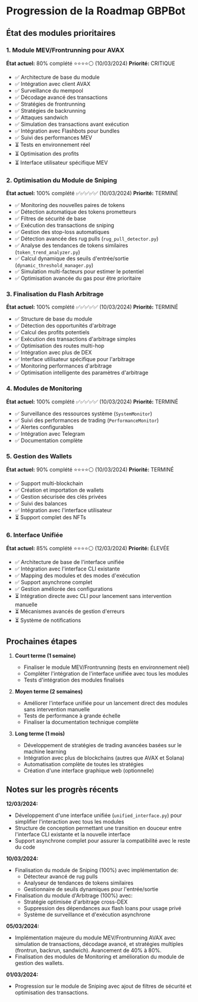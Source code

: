 # Progression de la Roadmap GBPBot

## État des modules prioritaires

### 1. Module MEV/Frontrunning pour AVAX
**État actuel:** 80% complété ⭐⭐⭐⭐⚪ (10/03/2024)
**Priorité:** CRITIQUE

- ✅ Architecture de base du module
- ✅ Intégration avec client AVAX
- ✅ Surveillance du mempool
- ✅ Décodage avancé des transactions
- ✅ Stratégies de frontrunning
- ✅ Stratégies de backrunning
- ✅ Attaques sandwich
- ✅ Simulation des transactions avant exécution
- ✅ Intégration avec Flashbots pour bundles
- ✅ Suivi des performances MEV
- ⏳ Tests en environnement réel
- ⏳ Optimisation des profits
- ⏳ Interface utilisateur spécifique MEV

### 2. Optimisation du Module de Sniping
**État actuel:** 100% complété ✅✅✅✅✅ (10/03/2024)
**Priorité:** TERMINÉ

- ✅ Monitoring des nouvelles paires de tokens
- ✅ Détection automatique des tokens prometteurs
- ✅ Filtres de sécurité de base
- ✅ Exécution des transactions de sniping
- ✅ Gestion des stop-loss automatiques
- ✅ Détection avancée des rug pulls (`rug_pull_detector.py`)
- ✅ Analyse des tendances de tokens similaires (`token_trend_analyzer.py`)
- ✅ Calcul dynamique des seuils d'entrée/sortie (`dynamic_threshold_manager.py`)
- ✅ Simulation multi-facteurs pour estimer le potentiel
- ✅ Optimisation avancée du gas pour être prioritaire

### 3. Finalisation du Flash Arbitrage
**État actuel:** 100% complété ✅✅✅✅✅ (10/03/2024)
**Priorité:** TERMINÉ

- ✅ Structure de base du module
- ✅ Détection des opportunités d'arbitrage
- ✅ Calcul des profits potentiels
- ✅ Exécution des transactions d'arbitrage simples
- ✅ Optimisation des routes multi-hop
- ✅ Intégration avec plus de DEX
- ✅ Interface utilisateur spécifique pour l'arbitrage
- ✅ Monitoring performances d'arbitrage
- ✅ Optimisation intelligente des paramètres d'arbitrage

### 4. Modules de Monitoring
**État actuel:** 100% complété ✅✅✅✅✅ (10/03/2024)
**Priorité:** TERMINÉ

- ✅ Surveillance des ressources système (`SystemMonitor`)
- ✅ Suivi des performances de trading (`PerformanceMonitor`)
- ✅ Alertes configurables
- ✅ Intégration avec Telegram
- ✅ Documentation complète

### 5. Gestion des Wallets
**État actuel:** 90% complété ⭐⭐⭐⭐⚪ (10/03/2024)
**Priorité:** TERMINÉ

- ✅ Support multi-blockchain
- ✅ Création et importation de wallets
- ✅ Gestion sécurisée des clés privées
- ✅ Suivi des balances
- ✅ Intégration avec l'interface utilisateur
- ⏳ Support complet des NFTs

### 6. Interface Unifiée
**État actuel:** 85% complété ⭐⭐⭐⭐⚪ (12/03/2024)
**Priorité:** ÉLEVÉE

- ✅ Architecture de base de l'interface unifiée
- ✅ Intégration avec l'interface CLI existante
- ✅ Mapping des modules et des modes d'exécution
- ✅ Support asynchrone complet
- ✅ Gestion améliorée des configurations
- ⏳ Intégration directe avec CLI pour lancement sans intervention manuelle
- ⏳ Mécanismes avancés de gestion d'erreurs
- ⏳ Système de notifications

## Prochaines étapes

1. **Court terme (1 semaine)**
   - Finaliser le module MEV/Frontrunning (tests en environnement réel)
   - Compléter l'intégration de l'interface unifiée avec tous les modules
   - Tests d'intégration des modules finalisés

2. **Moyen terme (2 semaines)**
   - Améliorer l'interface unifiée pour un lancement direct des modules sans intervention manuelle
   - Tests de performance à grande échelle
   - Finaliser la documentation technique complète

3. **Long terme (1 mois)**
   - Développement de stratégies de trading avancées basées sur le machine learning
   - Intégration avec plus de blockchains (autres que AVAX et Solana)
   - Automatisation complète de toutes les stratégies
   - Création d'une interface graphique web (optionnelle)

## Notes sur les progrès récents

**12/03/2024:**
- Développement d'une interface unifiée (`unified_interface.py`) pour simplifier l'interaction avec tous les modules
- Structure de conception permettant une transition en douceur entre l'interface CLI existante et la nouvelle interface
- Support asynchrone complet pour assurer la compatibilité avec le reste du code

**10/03/2024:**
- Finalisation du module de Sniping (100%) avec implémentation de:
  - Détecteur avancé de rug pulls
  - Analyseur de tendances de tokens similaires
  - Gestionnaire de seuils dynamiques pour l'entrée/sortie
- Finalisation du module d'Arbitrage (100%) avec:
  - Stratégie optimisée d'arbitrage cross-DEX
  - Suppression des dépendances aux flash loans pour usage privé
  - Système de surveillance et d'exécution asynchrone

**05/03/2024:** 
- Implémentation majeure du module MEV/Frontrunning AVAX avec simulation de transactions, décodage avancé, et stratégies multiples (frontrun, backrun, sandwich). Avancement de 40% à 80%.
- Finalisation des modules de Monitoring et amélioration du module de gestion des wallets.

**01/03/2024:** 
- Progression sur le module de Sniping avec ajout de filtres de sécurité et optimisation des transactions. 